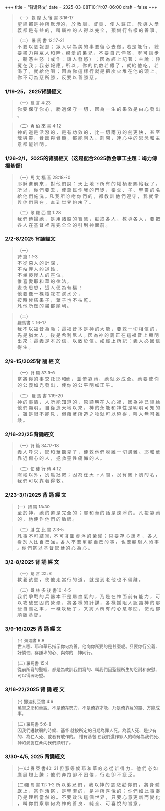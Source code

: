 +++
title = '背诵经文'
date = 2025-03-08T10:14:07-06:00
draft = false
+++

>（－）
提 摩 太 後 書 3:16-17  
聖 經 都 是 神 所 默 示的 ， 於 教 訓 、 督 責 、 使 人 歸 正 、 教 導 人 學 義 都 是 有 益 的 ， 叫 屬 神 的 人 得 以 完 全 ， 預 備 行 各 樣 的 善 事 。
   
>（二）
羅 馬 書 12:17-21  
不 要 以 惡 報 惡 ； 眾 人 以 為 美 的 事 要 留 心 去 做 。若 是 能 行 ， 總 要 盡 力 與 眾 人 和 睦 。親 愛 的 弟 兄 ， 不 要 自 己 伸 冤 ， 寧 可 讓 步 ， 聽 憑 主 怒 （ 或 作 ： 讓 人 發 怒 ） ； 因 為 經 上 記 著 ： 主 說 ： 伸 冤 在 我 ； 我 必 報 應 。所 以 ， 你 的 仇 敵 若 餓 了 ， 就 給 他 吃 ， 若 渴 了 ， 就 給 他 喝 ； 因 為 你 這 樣 行 就 是 把 炭 火 堆 在 他 的 頭 上 。你 不 可 為 惡 所 勝 ， 反 要 以 善 勝 惡 。

### 1/19-25，2025背誦經文

>（一）箴 言 4:23  
> 你 要 保 守 你 心 ， 勝 過 保 守 一 切 ， 因 為 一 生 的 果 效 是 由 心 發 出 。
     
>（二）希 伯 來 書 4:12  
> 神 的 道 是 活 潑 的 ， 是 有 功 效 的 ， 比 一 切 兩 刃 的 劍 更 快 ， 甚 至 魂 與 靈 ， 骨 節 與 骨 髓 ， 都 能 刺 入 、 剖 開 ， 連 心 中 的 思 念 和 主 意 都 能 辨 明 。

### 1/26-2/1，2025的背誦經文（这是配合2025教会事工主題：竭力傳揚基督）

>（一）馬 太 福 音 28:18-20  
> 耶 穌 進 前 來 ， 對 他 們 說 ： 天 上 地 下 所 有 的 權 柄 都 賜 給 我 了 。 所 以 ， 你 們 要 去 ， 使 萬 民 作 我 的 門 徒 ， 奉 父 、 子 、 聖 靈 的 名 給 他 們 施 洗 。凡 我 所 吩 咐 你 們 的 ， 都 教 訓 他 們 遵 守 ， 我 就 常 與 你 們 同 在 ， 直 到 世 界 的 末 了 。
   
>（二）歌 羅 西 書 1:28  
> 我 們 傳 揚 祂 ， 是 用 諸 般 的 智 慧 ， 勸 戒 各 人 ， 教 導 各 人 ， 要 把 各 人 在 基 督 裡 完 完 全 全 的 引 到 神 面 前 。

### 2/2-8/2025 背誦經文
>（一）  
> 詩 篇 1:1-3  
不 從 惡 人 的 計 謀 ，   
不 站 罪 人 的 道 路 ，   
不 坐 褻 慢 人 的 座 位 ，   
惟 喜 愛 耶 和 華 的 律 法 ，    
晝 夜 思 想 ， 這 人 便 為 有 福 ！  
他 要 像 一 棵 樹 栽 在 溪 水 旁 ，   
按 時 候 結 果 子 ， 葉 子 也 不 枯 乾 。   
凡 他 所 做 的 盡 都 順 利 。  

>（二）  
> 羅馬書 1: 16-17  
我 不 以 福 音 為 恥 ； 這 福 音 本 是 神 的 大 能 ， 要 救 一 切 相 信 的 ， 先 是 猶 太 人 ， 後 是 希 利 尼 人 。因 為 神 的 義 正 在 這 福 音 上 顯 明 出 來 ； 這 義 是 本 於 信 ， 以 致 於 信 。 如 經 上 所 記 ： 義 人 必 因 信 得 生 。

### 2/9-15/2025背 誦 經 文

>（一）詩 篇 37:5-6  
當 將 你 的 事 交 託 耶 和華 ， 並 倚 靠 祂 ， 祂 就 必 成 全 。 祂 要 使 你 的 公 義 如 光 發 出 ， 使 你 的 公 平 明 如 正 午 。

>（二） 羅 馬 書 1:19-20  
神 的 事 情 ， 人 所 能 知 道 的 ， 原 顯 明 在 人 心 裡 ， 因 為 神 已 經 給 他 們 顯 明 。 自 從 造 天 地 以 來 ， 神 的 永 能 和 神 性 是 明 明 可 知 的 ， 雖 是 眼 不 能 見 ， 但 藉 著 所 造 之 物 就 可 以 曉 得 ， 叫 人 無 可 推 諉 。

### 2/16-22/25 背誦經文

>（一）詩 篇 34:17-18  
義 人 呼 求 ， 耶 和 華 聽 見 了 ， 便 救 他 們 脫 離 一 切 患 難 。 耶 和 華 靠 近 傷 心 的 人 ， 拯 救 靈 性 痛 悔 的 人 。

>（二）使 徒 行 傳 4:12  
除 祂 以 外 ， 別 無 拯 救 ； 因 為 在 天 下 人 間 ， 沒 有 賜 下 別 的 名 ， 我 們 可 以 靠 著 得 救 。

### 2/23-3/1/2025 背 誦 經 文

> (一）詩 篇 18:30  
> 至 於 神 ， 祂 的 道 是 完 全 的 ； 耶 和 華 的 話 是 煉 淨 的 。 凡 投 靠 祂 的 ， 祂 便 作 他 們 的 盾 牌 。

>（二）腓 立 比 書 2:3-5  
凡 事 不 可 結 黨，不 可 貪 圖 虛 浮 的 榮 耀 ； 只 要 存 心 謙 卑 ， 各 人 看 別 人 比 自 己 強 。各 人 不 要 單 顧 自 己 的 事 ， 也 要 顧 別 人 的 事 。你 們 當 以 基 督 耶 穌 的 心 為 心 。

### 3/2-8/2025 背 誦 經 文

>（一）箴 言 22: 6  
教 養 孩 童 ， 使 他 走 當 行 的 道 ， 就 是 到 老 他 也 不 偏 離 。

>（二）哥 林 多 後 書10: 4-5  
我 們 爭 戰 的 兵 器 本 不 是 屬 血 氣 的 ， 乃 是 在 神 面 前 有 能 力 ， 可 以 攻 破 堅 固 的 營 壘 ， 將 各 樣 的 計 謀 ， 各 樣 攔 阻 人 認 識 神 的 那 些 自 高 之 事 ， 一 概 攻 破 了 ， 又 將 人 所 有 的 心 意 奪 回 ， 使 他 都 順 服 基 督 。

### 3/9-16/2025 背 誦 經 文
> (-) 彌迦書 6:8  
世人哪、耶和華已指示你何為善。他向你所要的是甚麼呢。只要你行公義、好憐憫、存謙卑的心、與你的　神同行。

> (二) 羅馬書 15:4  
從前所寫的聖經、都是為教訓我們寫的、叫我們因聖經所生的忍耐和安慰、可以得著盼望。

### 3/16-22/2025 背 誦 經 文
> (-) 撒迦利亞書 4:6  
萬軍之耶和華說、不是倚靠勢力、不是倚靠才能、乃是倚靠我的靈、方能成事。

> (二) 羅馬書 5:6-8  
因我們還軟弱的時候、基督 就按所定的日期為罪人死。為義人死、是少有的、為仁人死、或者有敢作的。
惟有基督 在我們還作罪人的時候為我們死、　神的愛就在此向我們顯明了。

### 3/30-4/5, 2025 背誦經文

> (一)以 賽 亞 書40: 31
但 那 等 候 耶 和 華 的 必 從 新 得 力 。 他 們 必 如 鷹 展 翅 上 騰 ； 他 們 奔 跑 卻 不 困 倦 ， 行 走 卻 不 疲 乏 。

> (二)羅 馬 書 12: 1-2 
所 以 弟 兄 們 ， 我 以 神 的 慈 悲 勸 你 們 ， 將 身 體 獻 上 ， 當 作 活 祭 ， 是 聖 潔 的 ， 是 神 所 喜 悅 的 ； 你 們 如 此 事 奉 乃 是 理 所 當 然 的 。 不 要 效 法 這 個 世 界 ， 只 要 心 意 更 新 而 變 化 ， 叫 你 們 察 驗 何 為 神 的 善 良 、 純 全 、 可 喜 悅 的 旨 意 。


